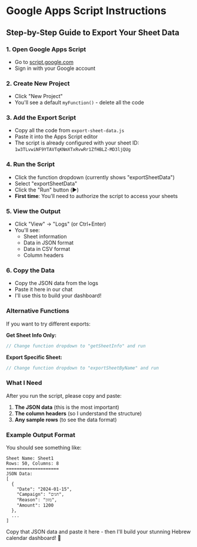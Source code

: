 # Google Apps Script Instructions

## Step-by-Step Guide to Export Your Sheet Data

### 1. Open Google Apps Script
- Go to [script.google.com](https://script.google.com)
- Sign in with your Google account

### 2. Create New Project
- Click "New Project"
- You'll see a default `myFunction()` - delete all the code

### 3. Add the Export Script
- Copy all the code from `export-sheet-data.js`
- Paste it into the Apps Script editor
- The script is already configured with your sheet ID: `1w3TLvwiNF9YTAVTqKNmXTxRvwRr1ZfHBLZ-MD3ljQUg`

### 4. Run the Script
- Click the function dropdown (currently shows "exportSheetData")
- Select "exportSheetData"
- Click the "Run" button (▶️)
- **First time**: You'll need to authorize the script to access your sheets

### 5. View the Output
- Click "View" → "Logs" (or Ctrl+Enter)
- You'll see:
  - Sheet information
  - Data in JSON format
  - Data in CSV format
  - Column headers

### 6. Copy the Data
- Copy the JSON data from the logs
- Paste it here in our chat
- I'll use this to build your dashboard!

### Alternative Functions

If you want to try different exports:

**Get Sheet Info Only:**
```javascript
// Change function dropdown to "getSheetInfo" and run
```

**Export Specific Sheet:**
```javascript
// Change function dropdown to "exportSheetByName" and run
```

### What I Need

After you run the script, please copy and paste:
1. **The JSON data** (this is the most important)
2. **The column headers** (so I understand the structure)
3. **Any sample rows** (to see the data format)

### Example Output Format

You should see something like:
```
Sheet Name: Sheet1
Rows: 50, Columns: 8
====================
JSON Data:
[
  {
    "Date": "2024-01-15",
    "Campaign": "חגים",
    "Reason": "מזון",
    "Amount": 1200
  },
  ...
]
```

Copy that JSON data and paste it here - then I'll build your stunning Hebrew calendar dashboard! 🚀
